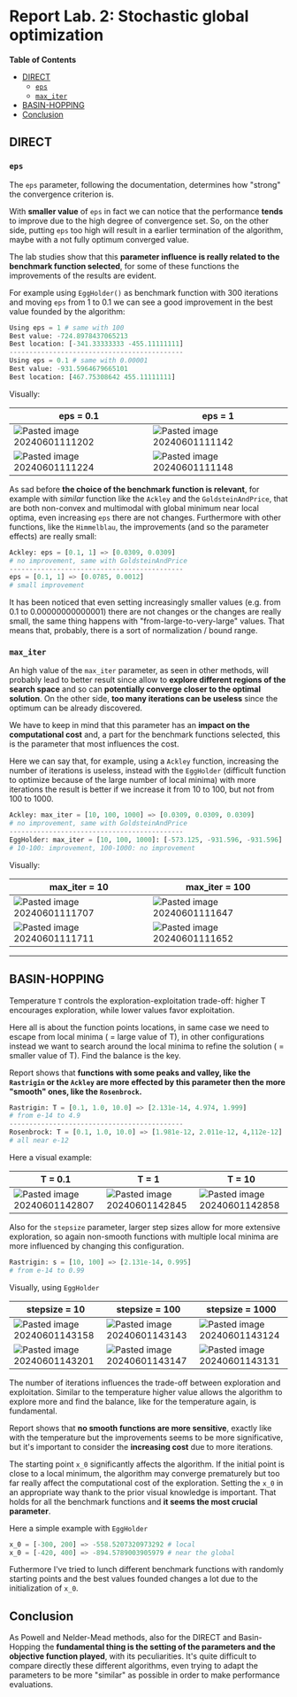 # Report Lab. 2: Stochastic global optimization

**Table of Contents**

- [DIRECT](#direct)
	- [`eps`](#eps)
	- [`max_iter`](#max_iter)
- [BASIN-HOPPING](#basin-hopping)
- [Conclusion](#conclusion)


## DIRECT

### `eps`

The `eps` parameter, following the documentation, determines how "strong" the convergence criterion is.

With **smaller value** of `eps` in fact we can notice that the performance **tends** to improve due to the high degree of convergence set. So, on the other side, putting `eps` too high will result in a earlier termination of the algorithm, maybe with a not fully optimum converged value. 

The lab studies show that this **parameter influence is really related to the benchmark function selected**, for some of these functions the improvements of the results are evident.

For example using `EggHolder()` as benchmark function with 300 iterations and moving `eps` from 1 to 0.1 we can see a good improvement in the best value founded by the algorithm:

```python
Using eps = 1 # same with 100
Best value: -724.8978437065213
Best location: [-341.33333333 -455.11111111]
--------------------------------------------
Using eps = 0.1 # same with 0.00001
Best value: -931.5964679665101
Best location: [467.75308642 455.11111111]
```

Visually:

| eps = 0.1                            | eps = 1                              |
| ------------------------------------ | ------------------------------------ |
| ![Pasted image 20240601111202](Pasted%20image%2020240601111202.png) | ![Pasted image 20240601111142](Pasted%20image%2020240601111142.png) |
| ![Pasted image 20240601111224](Pasted%20image%2020240601111224.png) | ![Pasted image 20240601111148](Pasted%20image%2020240601111148.png) |

As sad before **the choice of the benchmark function is relevant**, for example with *similar* function like the `Ackley` and the `GoldsteinAndPrice`, that are both non-convex and multimodal with global minimum near local optima, even increasing `eps` there are not changes. Furthermore with other functions, like the `Himmelblau`, the improvements (and so the parameter effects) are really small:

```python
Ackley: eps = [0.1, 1] => [0.0309, 0.0309]
# no improvement, same with GoldsteinAndPrice
--------------------------------------------
eps = [0.1, 1] => [0.0785, 0.0012] 
# small improvement
```

It has been noticed that even setting increasingly smaller values (e.g. from 0.1 to 0.00000000000001) there are not changes or the changes are really small, the same thing happens with "from-large-to-very-large" values. That means that, probably, there is a sort of normalization / bound range.

### `max_iter`
An high value of the `max_iter` parameter, as seen in other methods, will probably lead to better result since allow to **explore different regions of the search space** and so can **potentially converge closer to the optimal solution**. On the other side, **too many iterations can be useless** since the optimum can be already discovered. 

We have to keep in mind that this parameter has an **impact on the computational cost** and, a part for the benchmark functions selected, this is the parameter that most influences the cost.

Here we can say that, for example, using a `Ackley` function, increasing the number of iterations is useless, instead with the `EggHolder` (difficult function to optimize because of the large number of local minima) with more iterations the result is better if we increase it from 10 to 100, but not from 100 to 1000.

```python
Ackley: max_iter = [10, 100, 1000] => [0.0309, 0.0309, 0.0309]
# no improvement, same with GoldsteinAndPrice
--------------------------------------------
EggHolder: max_iter = [10, 100, 1000]: [-573.125, -931.596, -931.596] 
# 10-100: improvement, 100-1000: no improvement
```

Visually:

| max_iter = 10                        | max_iter = 100                       |
| ------------------------------------ | ------------------------------------ |
| ![Pasted image 20240601111707](Pasted%20image%2020240601111707.png) | ![Pasted image 20240601111647](Pasted%20image%2020240601111647.png) |
| ![Pasted image 20240601111711](Pasted%20image%2020240601111711.png) | ![Pasted image 20240601111652](Pasted%20image%2020240601111652.png) |

---

## BASIN-HOPPING
Temperature `T` controls the exploration-exploitation trade-off: higher T encourages exploration, while lower values favor exploitation.

Here all is about the function points locations, in same case we need to escape from local minima ( = large value of T), in other configurations instead we want to search around the local minima to refine the solution ( = smaller value of T).
Find the balance is the key.

Report shows that **functions with some peaks and valley, like the `Rastrigin` or the `Ackley` are more effected by this parameter then the more "smooth" ones, like the `Rosenbrock`.**

```python
Rastrigin: T = [0.1, 1.0, 10.0] => [2.131e-14, 4.974, 1.999]
# from e-14 to 4.9
--------------------------------------------
Rosenbrock: T = [0.1, 1.0, 10.0] => [1.981e-12, 2.011e-12, 4,112e-12]
# all near e-12
```

Here a visual example:

| T = 0.1                              | T = 1                                | T = 10                               |
| ------------------------------------ | ------------------------------------ | ------------------------------------ |
| ![Pasted image 20240601142807](Pasted%20image%2020240601142807.png) | ![Pasted image 20240601142845](Pasted%20image%2020240601142845.png) | ![Pasted image 20240601142858](Pasted%20image%2020240601142858.png) |

Also for the `stepsize` parameter, larger step sizes allow for more extensive exploration, so again non-smooth functions with multiple local minima are more influenced by changing this configuration.

```python
Rastrigin: s = [10, 100] => [2.131e-14, 0.995]
# from e-14 to 0.99
```

Visually, using `EggHolder`

| stepsize = 10                        | stepsize = 100                       | stepsize = 1000                      |
| ------------------------------------ | ------------------------------------ | ------------------------------------ |
| ![Pasted image 20240601143158](Pasted%20image%2020240601143158.png) | ![Pasted image 20240601143143](Pasted%20image%2020240601143143.png) | ![Pasted image 20240601143124](Pasted%20image%2020240601143124.png) |
| ![Pasted image 20240601143201](Pasted%20image%2020240601143201.png) | ![Pasted image 20240601143147](Pasted%20image%2020240601143147.png) | ![Pasted image 20240601143131](Pasted%20image%2020240601143131.png) |


The number of iterations influences the trade-off between exploration and exploitation. Similar to the temperature higher value allows the algorithm to explore more and find the balance, like for the temperature again, is fundamental. 

Report shows that **no smooth functions are more sensitive**, exactly like with the temperature but the improvements seems to be more significative, but it's important to consider the **increasing cost** due to more iterations. 


The starting point `x_0` significantly affects the algorithm. If the initial point is close to a local minimum, the algorithm may converge prematurely but too far really affect the computational cost of the exploration. Setting the `x_0` in an appropriate way thank to the prior visual knowledge is important. That holds for all the benchmark functions and **it seems the most crucial parameter**.

Here a simple example with `EggHolder`

```python
x_0 = [-300, 200] => -558.5207320973292 # local
x_0 = [-420, 400] => -894.5789003905979 # near the global
```


Futhermore I've tried to lunch different benchmark functions with randomly starting points and the best values founded changes a lot due to the initialization of `x_0`.  

## Conclusion

As Powell and Nelder-Mead methods, also for the DIRECT and Basin-Hopping the **fundamental thing is the setting of the parameters and the objective function played**, with its peculiarities. It's quite difficult to compare directly these different algorithms, even trying to adapt the parameters to be more "similar" as possible in order to make performance evaluations. 